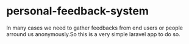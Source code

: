 # personal-feedback-system
In many cases we need to gather feedbacks from end users or people arround us anonymously.So this is a very simple laravel app to do so.
